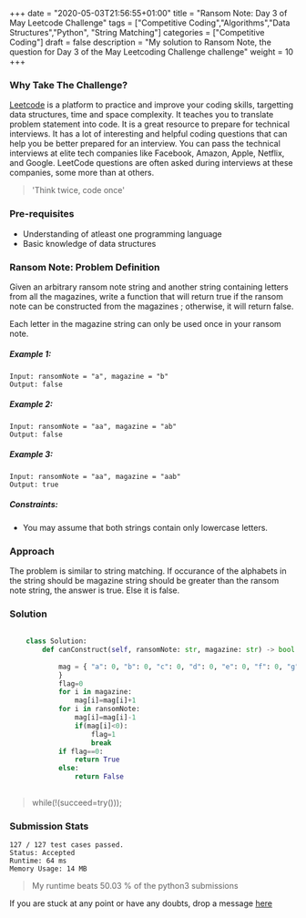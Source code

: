 +++
date = "2020-05-03T21:56:55+01:00"
title = "Ransom Note: Day 3 of May Leetcode Challenge"
tags = ["Competitive Coding","Algorithms","Data Structures","Python", "String Matching"]
categories = ["Competitive Coding"]
draft = false
description = "My solution to Ransom Note, the question for Day 3 of the May Leetcoding Challenge challenge"
weight = 10
+++

### Why Take The Challenge?

[Leetcode](https://leetcode.com/) is a platform to practice and improve your coding skills, targetting data structures, time and space complexity. It teaches you to translate problem statement into code. It is a great resource to prepare for technical interviews. It has a lot of interesting and helpful coding questions that can help you be better prepared for an interview. You can pass the technical interviews at elite tech companies like Facebook, Amazon, Apple, Netflix, and Google. LeetCode questions are often asked during interviews at these companies, some more than at others. 

> 'Think twice, code once'

### Pre-requisites
- Understanding of atleast one programming language
- Basic knowledge of data structures

### Ransom Note: Problem Definition

Given an arbitrary ransom note string and another string containing letters from all the magazines, write a function that will return true if the ransom note can be constructed from the magazines ; otherwise, it will return false.

Each letter in the magazine string can only be used once in your ransom note.

##### Example 1:

    Input: ransomNote = "a", magazine = "b"
    Output: false

##### Example 2:

    Input: ransomNote = "aa", magazine = "ab"
    Output: false

##### Example 3:

    Input: ransomNote = "aa", magazine = "aab"
    Output: true

##### Constraints:

- You may assume that both strings contain only lowercase letters.

### Approach

The problem is similar to string matching. If occurance of the alphabets in the string should be magazine string should be greater than the ransom note string, the answer is true. Else it is false.

### Solution

``` python
    
    class Solution:
        def canConstruct(self, ransomNote: str, magazine: str) -> bool:
            
            mag = { "a": 0, "b": 0, "c": 0, "d": 0, "e": 0, "f": 0, "g": 0, "h": 0, "i": 0, "j": 0,"k": 0, "l": 0, "m": 0, "n": 0, "o": 0,"p": 0, "q": 0, "r": 0, "s": 0, "t": 0, "u": 0, "v": 0, "w": 0,"x": 0, "y": 0, "z": 0  
            }
            flag=0
            for i in magazine:
                mag[i]=mag[i]+1
            for i in ransomNote:
                mag[i]=mag[i]-1
                if(mag[i]<0):
                    flag=1
                    break
            if flag==0:
                return True
            else:
                return False
            

```


> while(!(succeed=try())); 


### Submission Stats

    127 / 127 test cases passed.
    Status: Accepted
    Runtime: 64 ms
    Memory Usage: 14 MB


>My runtime beats 50.03 % of the python3 submissions

If you are stuck at any point or have any doubts, drop a message [here](https://www.vrushtimody.me/)